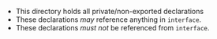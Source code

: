 - This directory holds all private/non-exported declarations
- These declarations *may* reference anything in `interface`.
- These declarations *must not* be referenced from `interface`.
